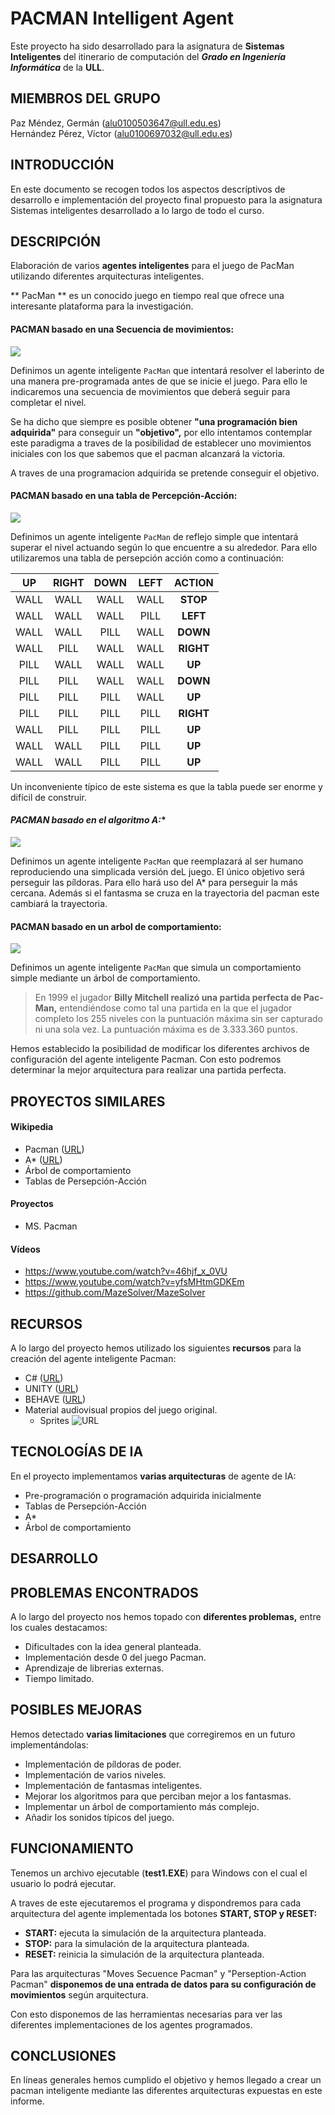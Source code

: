 # PACMAN Intelligent Agent

Este proyecto ha sido desarrollado para la asignatura de **Sistemas Inteligentes** del itinerario de computación del **_Grado en Ingeniería Informática_** de la **ULL**.

## MIEMBROS DEL GRUPO
Paz Méndez, Germán  ([alu0100503647@ull.edu.es]())  
Hernández Pérez, Víctor ([alu0100697032@ull.edu.es]())

## INTRODUCCIÓN
En este documento se recogen todos los aspectos  descríptivos de desarrollo e implementación del proyecto final propuesto para la asignatura Sistemas inteligentes desarrollado
a lo largo de todo el curso.


## DESCRIPCIÓN

Elaboración de varios **agentes inteligentes** para el juego de PacMan utilizando diferentes arquitecturas inteligentes.

>   
** PacMan ** es un conocido juego en tiempo real que ofrece una interesante plataforma para la investigación.  

#### **PACMAN basado en una Secuencia de movimientos:**  
![](images/pacman1.JPG)

Definimos un agente inteligente `PacMan` que intentará resolver el laberinto de una manera pre-programada antes de que se inicie el juego. Para ello le indicaremos una secuencia de movimientos que deberá seguir para completar el nivel.

Se ha dicho que siempre es posible obtener **"una programación bien adquirida"** para conseguir un **"objetivo",** por ello intentamos contemplar este paradigma a traves de la posibilidad de establecer uno movimientos iniciales con los que sabemos que el pacman alcanzará la victoria.

A traves de una programacion adquirida se pretende conseguir el objetivo.

#### **PACMAN basado en una tabla de Percepción-Acción:**
![](images/pacman2.JPG)

Definimos un agente inteligente `PacMan` de reflejo simple que intentará superar el nivel actuando según lo que encuentre a su alrededor. Para ello utilizaremos una tabla de persepción acción como a continuación:    


| UP | RIGHT | DOWN | LEFT | ACTION |
|:------:|:------:|:------:|:------:|:------:|
| WALL | WALL | WALL | WALL  | **STOP**   |
| WALL | WALL | WALL | PILL  | **LEFT**   |
| WALL | WALL | PILL | WALL  | **DOWN**   |
| WALL | PILL | WALL | WALL  | **RIGHT**   |
| PILL | WALL | WALL | WALL  | **UP**   |
| PILL | PILL | WALL | WALL  | **DOWN**   |
| PILL | PILL | PILL | WALL  | **UP**   |
| PILL | PILL | PILL | PILL  | **RIGHT**   |
| WALL | PILL | PILL | PILL  | **UP**   |
| WALL | WALL | PILL | PILL  | **UP**   |
| WALL | WALL | PILL | PILL  | **UP**   |

Un inconveniente típico de este sistema es que la tabla puede ser enorme y difícil de construir.

####  **PACMAN basado en el algoritmo A*:**
![](images/pacman3.JPG)


Definimos un agente inteligente `PacMan` que reemplazará al ser humano reproduciendo una simplicada versión deL juego. El único objetivo será perseguir las píldoras. Para ello hará uso del A* para perseguir la más cercana. Además si el fantasma se cruza en la trayectoria del pacman este cambiará la trayectoria.


####  **PACMAN basado en un arbol de comportamiento:**

  ![](images/pacman4.JPG)


Definimos un agente inteligente `PacMan` que simula un comportamiento simple mediante un árbol de comportamiento.


> En 1999 el jugador **Billy Mitchell realizó una partida perfecta de Pac-Man,** entendiéndose como tal una partida en la que el jugador completo los 255 niveles con la puntuación máxima sin ser capturado ni una sola vez. La puntuación máxima es de 3.333.360 puntos.

Hemos establecido la posibilidad de modificar los diferentes archivos de configuración del agente inteligente Pacman. Con esto podremos determinar la mejor arquitectura para realizar una partida perfecta.


## PROYECTOS SIMILARES



#### Wikipedia
+ Pacman ([URL](https://es.wikipedia.org/wiki/Pac-Man))  
+ A\* ([URL](https://en.wikipedia.org/wiki/A*_search_algorithm))    
+ Árbol de comportamiento
+ Tablas de Persepción-Acción


#### Proyectos
+ MS. Pacman

#### Vídeos
+ https://www.youtube.com/watch?v=46hjf_x_0VU  
+ https://www.youtube.com/watch?v=yfsMHtmGDKEm  
+ https://github.com/MazeSolver/MazeSolver

## RECURSOS
A lo largo del proyecto hemos utilizado los siguientes **recursos** para la creación del agente inteligente Pacman:
+ C# ([URL](https://msdn.microsoft.com/es-es/library/kx37x362.aspx))
+ UNITY ([URL](https://unity3d.com/es))
+ BEHAVE ([URL](https://www.assetstore.unity3d.com/en/#!/content/10912))
+ Material audiovisual propios del juego original.
  + Sprites ![URL](images/sprite.PNG)

## TECNOLOGÍAS DE IA
En el proyecto implementamos **varias arquitecturas** de agente de IA:
+ Pre-programación o programación adquirida inicialmente
+ Tablas de Persepción-Acción
+ A*
+ Árbol de comportamiento

## DESARROLLO

## PROBLEMAS ENCONTRADOS
A lo largo del proyecto nos hemos topado con **diferentes problemas,** entre los cuales destacamos:
+ Dificultades con la idea general planteada.
+ Implementación desde 0 del juego Pacman.
+ Aprendizaje de librerias externas.
+ Tiempo limitado.


## POSIBLES MEJORAS
Hemos detectado **varias limitaciones** que corregiremos en un futuro implementándolas:
+ Implementación de píldoras de poder.
+ Implementación de varios niveles.
+ Implementación de fantasmas inteligentes.
+ Mejorar los algoritmos para que perciban mejor a los fantasmas.
+ Implementar un árbol de comportamiento más complejo.
+ Añadir los sonidos típicos del juego.

## FUNCIONAMIENTO
Tenemos un archivo ejecutable (**test1.EXE**) para Windows con el cual el usuario lo podrá ejecutar.

A traves de este ejecutaremos el programa y dispondremos para cada arquitectura del agente implementada los botones **START, STOP y RESET:**

+ **START:** ejecuta la simulación de la arquitectura planteada.
+ **STOP:** para la simulación de la arquitectura planteada.
+ **RESET:** reinicia la simulación de la arquitectura planteada.

Para las arquitecturas "Moves Secuence Pacman" y "Perseption-Action Pacman" **disponemos de una entrada de datos para su configuración de movimientos** según arquitectura.

Con esto disponemos de las herramientas necesarias para ver las diferentes implementaciones de los agentes programados.



## CONCLUSIONES
En líneas generales hemos cumplido el objetivo y hemos llegado a crear un pacman inteligente mediante las diferentes arquitecturas expuestas en este informe.
